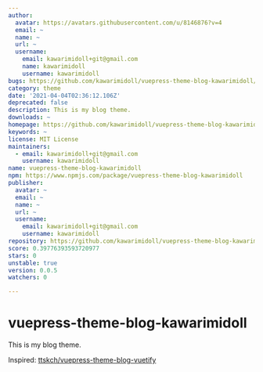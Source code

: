 ```yaml
---
author:
  avatar: https://avatars.githubusercontent.com/u/8146876?v=4
  email: ~
  name: ~
  url: ~
  username:
    email: kawarimidoll+git@gmail.com
    name: kawarimidoll
    username: kawarimidoll
bugs: https://github.com/kawarimidoll/vuepress-theme-blog-kawarimidoll/issues
category: theme
date: '2021-04-04T02:36:12.106Z'
deprecated: false
description: This is my blog theme.
downloads: ~
homepage: https://github.com/kawarimidoll/vuepress-theme-blog-kawarimidoll#readme
keywords: ~
license: MIT License
maintainers:
  - email: kawarimidoll+git@gmail.com
    username: kawarimidoll
name: vuepress-theme-blog-kawarimidoll
npm: https://www.npmjs.com/package/vuepress-theme-blog-kawarimidoll
publisher:
  avatar: ~
  email: ~
  name: ~
  url: ~
  username:
    email: kawarimidoll+git@gmail.com
    username: kawarimidoll
repository: https://github.com/kawarimidoll/vuepress-theme-blog-kawarimidoll
score: 0.39776393593720977
stars: 0
unstable: true
version: 0.0.5
watchers: 0

---
```


# vuepress-theme-blog-kawarimidoll

This is my blog theme.

Inspired: [ttskch/vuepress-theme-blog-vuetify](https://github.com/ttskch/vuepress-theme-blog-vuetify)
